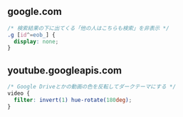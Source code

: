 ## google.com

```css
/* 検索結果の下に出てくる「他の人はこちらも検索」を非表示 */
.g [id^=eob_] {
  display: none;
}
```

## youtube.googleapis.com

```css
/* Google Driveとかの動画の色を反転してダークテーマにする */
video {
  filter: invert(1) hue-rotate(180deg);
}
```

